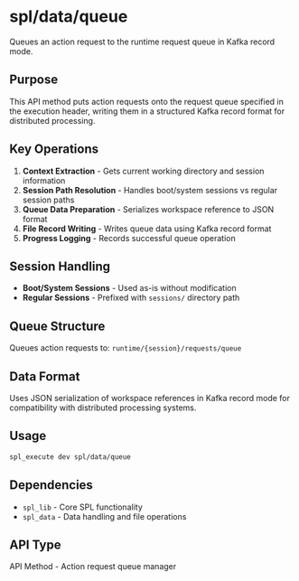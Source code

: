 # spl/data/queue

Queues an action request to the runtime request queue in Kafka record mode.

## Purpose

This API method puts action requests onto the request queue specified in the execution header, writing them in a structured Kafka record format for distributed processing.

## Key Operations

1. **Context Extraction** - Gets current working directory and session information
2. **Session Path Resolution** - Handles boot/system sessions vs regular session paths
3. **Queue Data Preparation** - Serializes workspace reference to JSON format
4. **File Record Writing** - Writes queue data using Kafka record format
5. **Progress Logging** - Records successful queue operation

## Session Handling

- **Boot/System Sessions** - Used as-is without modification
- **Regular Sessions** - Prefixed with `sessions/` directory path

## Queue Structure

Queues action requests to: `runtime/{session}/requests/queue`

## Data Format

Uses JSON serialization of workspace references in Kafka record mode for compatibility with distributed processing systems.

## Usage

```bash
spl_execute dev spl/data/queue
```

## Dependencies

- `spl_lib` - Core SPL functionality
- `spl_data` - Data handling and file operations

## API Type

API Method - Action request queue manager